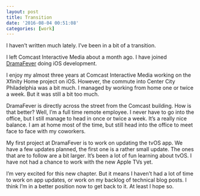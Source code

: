 ```yaml
---
layout: post
title: Transition
date: '2016-08-04 00:51:08'
categories: [work]
---
```


I haven’t written much lately. I’ve been in a bit of a transition.

I left Comcast Interactive Media about a month ago. I have joined [DramaFever](https://www.dramafever.com/) doing iOS development.

I enjoy my almost three years at Comcast Interactive Media working on the Xfinity Home project on iOS. However, the commute into Center City Philadelphia was a bit much. I managed by working from home one or twice a week. But it was still a bit too much.

DramaFever is directly across the street from the Comcast building. How is that better? Well, I’m a full time remote employee. I never have to go into the office, but I still manage to head in once or twice a week. It’s a really nice balance. I am at home most of the time, but still head into the office to meet face to face with my coworkers.

My first project at DramaFever is to work on updating the tvOS app. We have a few updates planned, the first one is a rather small update. The ones that are to follow are a bit larger. It’s been a lot of fun learning about tvOS. I have not had a chance to work with the new Apple TVs yet.

I’m very excited for this new chapter. But it means I haven’t had a lot of time to work on app updates, or work on my backlog of technical blog posts. I think I’m in a better position now to get back to it. At least I hope so.

